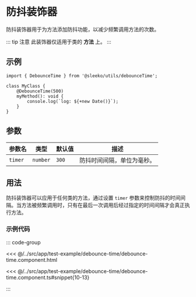 # 防抖装饰器

防抖装饰器用于为方法添加防抖功能，以减少频繁调用方法的次数。

::: tip 注意
此装饰器仅适用于类的 **方法** 上。
:::

## 示例

```typescript{4}
import { DebounceTime } from '@sleeko/utils/debounceTime';

class MyClass {
    @DebounceTime(500)
    myMethod(): void {
        console.log(`log: ${+new Date()}`);
    }
}
```

## 参数

| 参数名  | 类型     | 默认值 | 描述                       |
| ------- | -------- | ------ | -------------------------- |
| `timer` | `number` | `300`  | 防抖时间间隔，单位为毫秒。 |

## 用法

防抖装饰器可以应用于任何类的方法，通过设置 `timer` 参数来控制防抖的时间间隔。当方法被频繁调用时，只有在最后一次调用后经过指定的时间间隔才会真正执行方法。

### 示例代码

::: code-group

<<< @/../src/app/test-example/debounce-time/debounce-time.component.html

<<< @/../src/app/test-example/debounce-time/debounce-time.component.ts#snippet{10-13}

:::
